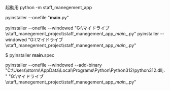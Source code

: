 起動用
python -m staff_manegement_app

pyinstaller --onefile "__main__.py"

pyinstaller --onefile --windowed "G:\マイドライブ\staff_manegement_project\staff_manegement_app\__main__.py"
pyinstaller --windowed "G:\マイドライブ\staff_manegement_project\staff_manegement_app\__main__.py"

$ pyinstaller __main__.spec

pyinstaller --onefile --windowed --add-binary "C:\Users\storm\AppData\Local\Programs\Python\Python312\python312.dll;." "G:\マイドライブ\staff_manegement_project\staff_manegement_app\__main__.py"